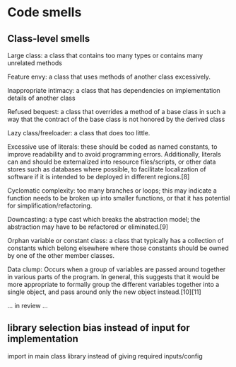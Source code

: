 # Code smells

## Class-level smells

Large class: a class that contains too many types or contains many unrelated methods

Feature envy: a class that uses methods of another class excessively.

Inappropriate intimacy: a class that has dependencies on implementation details of another class

Refused bequest: a class that overrides a method of a base class in such a way that the contract of the base class is not honored by the derived class

Lazy class/freeloader: a class that does too little.

Excessive use of literals: these should be coded as named constants, to improve readability and to avoid programming errors. Additionally, literals can and should be externalized into resource files/scripts, or other data stores such as databases where possible, to facilitate localization of software if it is intended to be deployed in different regions.[8]

Cyclomatic complexity: too many branches or loops; this may indicate a function needs to be broken up into smaller functions, or that it has potential for simplification/refactoring.

Downcasting: a type cast which breaks the abstraction model; the abstraction may have to be refactored or eliminated.[9]

Orphan variable or constant class: a class that typically has a collection of constants which belong elsewhere where those constants should be owned by one of the other member classes.

Data clump: Occurs when a group of variables are passed around together in various parts of the program. In general, this suggests that it would be more appropriate to formally group the different variables together into a single object, and pass around only the new object instead.[10][11]

... in review ...

## library selection bias instead of input for implementation

import in main class library instead of giving required inputs/config

